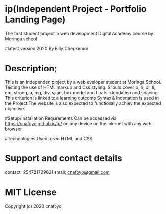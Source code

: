 # ip(Independent Project - Portfolio Landing Page)
The first student project in web development Digital Academy course by Moringa school

 #latest version 2020
 By Billy Chepkemoi

# Description;

This is an Independen project by a web eveloper student at Moringa School. Testing the use of HTML markup and Css styling. Should cover p, h, ol, li, em, strong, a, mg, div, span, box model and floats intendation and spacing. This criterion is linked to a learning outcome Syntax & Indenation is used in the Project.The website is also expected to functionally achiev the expected objective.

#Setup/Installation Requirements
Can be accessed via https://cnafoyo.github.io/ip/ on any device on the internet with
any web browser

#Technologies Used;
 used HTML and CSS.

# Support and contact details
contact; 254721729021
email; cnafoyo@gmail.com

# MIT License

Copyright (c) 2020 cnafoyo
